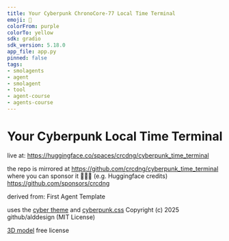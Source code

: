 ```yaml
---
title: Your Cyberpunk ChronoCore-77 Local Time Terminal
emoji: 🤖
colorFrom: purple
colorTo: yellow
sdk: gradio
sdk_version: 5.18.0
app_file: app.py
pinned: false
tags:
- smolagents
- agent
- smolagent
- tool
- agent-course
- agents-course
---
```


# Your Cyberpunk Local Time Terminal

live at: https://huggingface.co/spaces/crcdng/cyberpunk_time_terminal 

the repo is mirrored at https://github.com/crcdng/cyberpunk_time_terminal     
where you can sponsor it 🤑🙏🤗 (e.g. Huggingface credits) https://github.com/sponsors/crcdng 

derived from: First Agent Template

uses the [cyber theme](https://huggingface.co/spaces/crcdng/cyber)
and [cyberpunk.css](https://www.cssscript.com/demo/cyberpunk-2077/) Copyright (c) 2025 github/alddesign (MIT License)

[3D model](https://rigmodels.com/model.php?view=Retro_Sci-Fi_Holocomputer-3d-model__eb9917b8e8904bc48420216db09eef46) free license
